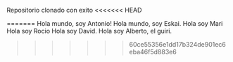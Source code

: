 Repositorio clonado con exito
<<<<<<< HEAD

=======
Hola mundo, soy Antonio!
Hola mundo, soy Eskai.
Hola soy Mari
Hola soy Rocio
Hola soy David.
Hola soy Alberto, el guiri.
>>>>>>> 60ce55356e1dd17b324de901ec6eba46f5d883e6
